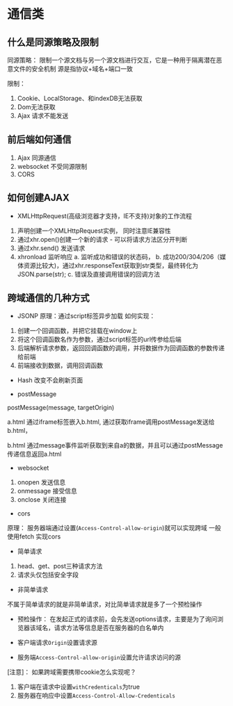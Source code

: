 # 通信类

## 什么是同源策略及限制

同源策略： 限制一个源文档与另一个源文档进行交互，它是一种用于隔离潜在恶意文件的安全机制 源是指协议+域名+端口一致

限制：

1. Cookie、LocalStorage、和indexDB无法获取
2. Dom无法获取
3. Ajax 请求不能发送

## 前后端如何通信

1. Ajax 同源通信
2. websocket 不受同源限制
3. CORS

## 如何创建AJAX

- XMLHttpRequest(高级浏览器才支持，IE不支持)对象的工作流程

1. 声明创建一个XMLHttpRequest实例， 同时注意IE兼容性
2. 通过xhr.open()创建一个新的请求 - 可以将请求方法区分开判断
3. 通过xhr.send() 发送请求
4. xhronload 监听响应
    a. 监听成功和错误的状态码，
    b. 成功200/304/206（媒体资源比较大)，通过xhr.responseText获取到str类型，最终转化为JSON.parse(str);
    c. 错误及直接调用错误的回调方法

## 跨域通信的几种方式

- JSONP
原理：通过script标签异步加载
如何实现：

1. 创建一个回调函数，并把它挂载在window上
2. 将这个回调函数名作为参数，通过script标签的url传参给后端
3. 后端解析请求参数，返回回调函数的调用，并将数据作为回调函数的参数传递给前端
4. 前端接收到数据，调用回调函数

- Hash 改变不会刷新页面

- postMessage

postMessage(message, targetOrigin)

a.html
通过iframe标签嵌入b.html, 通过获取iframe调用postMessage发送给b.html，

b.html
通过message事件监听获取到来自a的数据，并且可以通过postMessage传递信息返回a.html

- websocket

1. onopen 发送信息
2. onmessage 接受信息
3. onclose 关闭连接

- cors

原理： 服务器端通过设置(`Access-Control-allow-origin`)就可以实现跨域
一般使用fetch 实现cors

- 简单请求

1. head、get、post三种请求方法
2. 请求头仅包括安全字段

- 非简单请求

不属于简单请求的就是非简单请求，对比简单请求就是多了一个预检操作

- 预检操作： 在发起正式的请求前，会先发送options请求，主要是为了询问浏览器该域名，请求方法等信息是否在服务器的白名单内

- 客户端请求`Origin`设置请求源

- 服务端`Access-Control-allow-origin`设置允许请求访问的源

[注意]： 如果跨域需要携带cookie怎么实现呢？

1. 客户端在请求中设置`withCredenticals`为true
2. 服务器在响应中设置`Access-Control-Allow-Credenticals`

